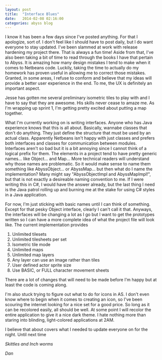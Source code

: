 ```yaml
---
layout: post
title:  "Interface Blues"
date:   2014-02-08 02:16:00
categories: abyss blog
---
```


I know it has been a few days since I've posted anything. For that I apologize, sort of.
I don't feel like I should have to post daily, but I do want everyone to stay updated.
I've been slammed at work with release hardening my project there. That is always a fun
time! Aside from that, I've also been taking a bit of time to read through the books I
have that pertain to Abyss. It is amazing how many design mistakes I tend to make when
it comes to Netbeans code. Luckily, taking the time to actually do my homework has proven
useful in allowing me to correct those mistakes. Granted, in some areas, I refuse to
conform and believe that my ideas will provide a better user experience in the end. To
me, the UX is definitely an important aspect.

Jesse has gotten me several preliminary isometric tiles to play with and I have to say
that they are awesome. His skills never cease to amaze me. As I'm wrapping up sprint 1,
I'm getting pretty excited about putting a map together.

What I'm currently working on is writing interfaces. Anyone who has Java experience
knows that this is all about. Basically, wannabe classes that don't do anything.
They just define the structure that must be used by an actual class. Apparently
Netbeans isn't happy with just classes and prefers both interfaces and classes for
communication between modules. Interfaces aren't so bad but it is a bit annoying
since I cannot think of a logical prefix for them. The elements in a project tend
to have pretty generic names... like Object... and Map... More technical readers
will understand why those names are problematic. So it would make sense to name
them something like AbyssObject... or AbyssMap... but then what do I name the
implementation? Many might say "AbyssObjectImpl and AbyssMapImpl!", but that is
not exactly a desireable naming convention to me. If I were writing this in C#,
I would have the answer already, but the last thing I need is the Java patrol
rolling up and burning me at the stake for using C# styles in a Java application.

For now, I'm just sticking with basic names until I can think of something. Except for
that pesky Object interface, clearly I can't call it that. Anyways, the interfaces will
be changing a lot as I go but I want to get the prototypes written so I can have a more
complete idea of what the project file will look like. The current implementation provides

1. Unlimited tilesets
2. Unlimited tilesheets per set
3. Isometric tile mode
4. Unlimited maps
5. Unlimited map layers
6. Any layer can use an image rather than tiles
7. User defined actor sprite size
8. Use BASIC, or FULL character movement sheets

There are a lot of changes that will need to be made before I'm happy but at least the code
is coming along.

I'm also stuck trying to figure out what to do for icons in AS. I don't even know where to
begin when it comes to creating an icon, so I've been scouring the internet looking for
a nice set for a good price. So long as it can be recolored easily, all should be well. At
some point I will recolor the entire application to give it a nice dark theme. I hate nothing
more than staring into blinding, light-colored applications at 2AM.

I believe that about covers what I needed to update everyone on for the night. Until next time

_Skittles and Inch worms_

_Dan_